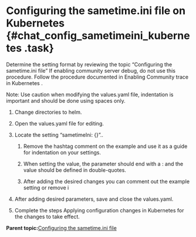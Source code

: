 # Configuring the sametime.ini file on Kubernetes {#chat_config_sametimeini_kubernetes .task}



Determine the setting format by reviewing the topic “Configuring the sametime.ini file” If enabling community server debug, do not use this procedure. Follow the procedure documented in Enabling Community trace in Kubernetes .

Note: Use caution when modifying the values.yaml file, indentation is important and should be done using spaces only.

1.  Change directories to helm.

2.  Open the values.yaml file for editing.

3.  Locate the setting “sametimeIni: \{\}”..

    1.  Remove the hashtag comment on the example and use it as a guide for indentation on your settings.

    2.  When setting the value, the parameter should end with a : and the value should be defined in double-quotes.

    3.  After adding the desired changes you can comment out the example setting or remove i

4.  After adding desired parameters, save and close the values.yaml.

5.  Complete the steps Applying configuration changes in Kubernetes for the changes to take effect.


**Parent topic:**[Configuring the sametime.ini file](chat_configuring_sametimeini.md)

